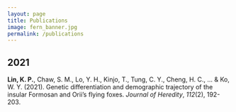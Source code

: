 ```yaml
---
layout: page
title: Publications
image: fern_banner.jpg
permalink: /publications
---
```


## 2021

__Lin, K. P.__, Chaw, S. M., Lo, Y. H., Kinjo, T., Tung, C. Y., Cheng, H. C., ... & Ko, W. Y. (2021). Genetic differentiation and demographic trajectory of the insular Formosan and Orii’s flying foxes. *Journal of Heredity*, *112*(2), 192-203.
